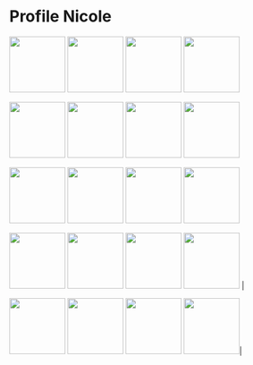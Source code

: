 # Profile Nicole

<img src="https://cdn.jsdelivr.net/gh/devicons/devicon/icons/javascript/javascript-original.svg" width="100" height="100" /> <img src="https://www.vectorlogo.zone/logos/expressjs/expressjs-icon.svg" width="100" height="100" /> <img src="https://cdn.jsdelivr.net/gh/devicons/devicon/icons/react/react-original-wordmark.svg" width="100" height="100" /> <img src="https://cdn.jsdelivr.net/gh/devicons/devicon/icons/css3/css3-original-wordmark.svg" width="100" height="100" />

<img src="https://www.vectorlogo.zone/logos/nodejs/nodejs-icon.svg" width="100" height="100" /> <img src="https://cdn.jsdelivr.net/gh/devicons/devicon/icons/git/git-original-wordmark.svg" width="100" height="100" /> <img src="https://cdn.jsdelivr.net/gh/devicons/devicon/icons/ruby/ruby-plain-wordmark.svg" width="100" height="100" /> <img src="https://cdn.jsdelivr.net/gh/devicons/devicon/icons/rails/rails-plain.svg" width="100" height="100" />

<img src="https://cdn.jsdelivr.net/gh/devicons/devicon/icons/jquery/jquery-plain.svg" width="100" height="100" /> <img src="https://cdn.jsdelivr.net/gh/devicons/devicon/icons/html5/html5-original-wordmark.svg" width="100" height="100" /> <img src="https://cdn.jsdelivr.net/gh/devicons/devicon/icons/postgresql/postgresql-plain.svg" width="100" height="100" /> <img src="https://cdn.jsdelivr.net/gh/devicons/devicon/icons/sequelize/sequelize-original.svg" width="100" height="100" />

<img src="https://www.opencodez.com/wp-content/uploads/2019/12/cypress-logo.png)" width="100" height="100" /> <img src="https://img.icons8.com/dusk/400/000000/api.png" width="100" height="100" /> <img src="https://avatars.githubusercontent.com/u/1515293?s=200&v=4" width="100" height="100" /> <img src="https://img.icons8.com/color/400/000000/chakra-ui.png" width="100" height="100" />
|

<img src="https://www.vectorlogo.zone/logos/mochajs/mochajs-icon.svg" width="100" height="100" /> <img src="https://cdn.jsdelivr.net/gh/devicons/devicon/icons/materialui/materialui-original.svg" width="100" height="100" /> <img src="https://cdn.jsdelivr.net/gh/devicons/devicon/icons/figma/figma-original.svg" width="100" height="100" /> <img src="https://cdn.jsdelivr.net/gh/devicons/devicon/icons/sass/sass-original.svg" width="100" height="100" />|
